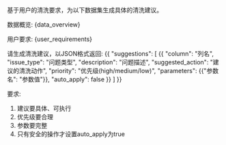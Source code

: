 基于用户的清洗要求，为以下数据集生成具体的清洗建议。

数据概览:
{data_overview}

用户要求:
{user_requirements}

请生成清洗建议，以JSON格式返回:
{{
  "suggestions": [
    {{
      "column": "列名",
      "issue_type": "问题类型",
      "description": "问题描述",
      "suggested_action": "建议的清洗动作",
      "priority": "优先级(high/medium/low)",
      "parameters": {{"参数名": "参数值"}},
      "auto_apply": false
    }}
  ]
}}

要求:
1. 建议要具体、可执行
2. 优先级要合理
3. 参数要完整
4. 只有安全的操作才设置auto_apply为true
